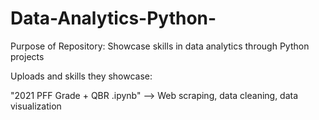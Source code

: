 # Data-Analytics-Python-
Purpose of Repository: Showcase skills in data analytics through Python projects


Uploads and skills they showcase:

"2021 PFF Grade + QBR .ipynb" --> Web scraping, data cleaning, data visualization
